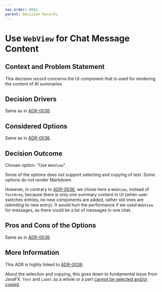 ```yaml
---
nav_order: 0042
parent: Decision Records
---
```


# Use `WebView` for Chat Message Content

## Context and Problem Statement

This decision record concerns the UI component that is used for rendering the content of AI summaries.

## Decision Drivers

Same as in [ADR-0036](./0036-use-textarea-for-chat-content.md).

## Considered Options

Same as in [ADR-0036](./0036-use-textarea-for-chat-content.md).

## Decision Outcome

Chosen option: "Use `WebView`".

Some of the options does not support selecting and copying of text. Some options do not render Markdown.

However, in contrary to [ADR-0036](./0036-use-textarea-for-chat-content.md), we chose here a `WebView`, instead of `TextArea`, because there is only one summary content in UI (when user switches entries, no new components are added, rather old ones are *rebinding* to new entry). It would hurt the performance if we used `WebView` for messages, as there could be a lot of messages in one chat.

## Pros and Cons of the Options

Same as in [ADR-0036](./0036-use-textarea-for-chat-content.md).

## More Information

This ADR is highly linked to [ADR-0036](./0036-use-textarea-for-chat-content.md).

About the selection and copying, this goes down to fundamental issue from JavaFX.
`Text` and `Label` as a whole or a part [cannot be selected and/or copied](https://bugs.openjdk.org/browse/JDK-8091644).

